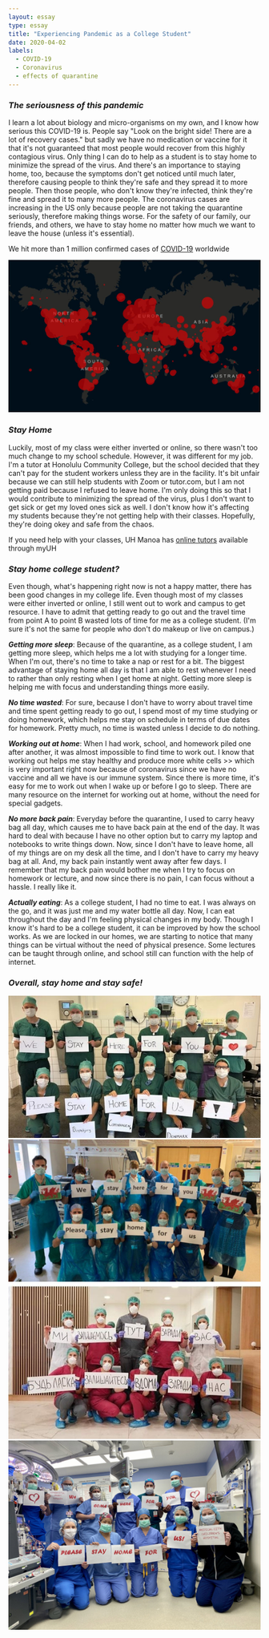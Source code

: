 ```yaml
---
layout: essay
type: essay
title: "Experiencing Pandemic as a College Student"
date: 2020-04-02
labels:
  - COVID-19
  - Coronavirus
  - effects of quarantine
---
```


### *The seriousness of this pandemic*
I learn a lot about biology and micro-organisms on my own, and
I know how serious this COVID-19 is. People say "Look on the 
bright side! There are a lot of recovery cases." but sadly we 
have no medication or vaccine for it that it's not guaranteed
that most people would recover from this highly contagious virus. 
Only thing I can do to help as a student is to stay home to 
minimize the spread of the virus. And there's an importance to 
staying home, too, because the symptoms don't get noticed until
much later, therefore causing people to think they're safe and 
they spread it to more people. Then those people, who
don't know they're infected, think they're fine and spread it 
to many more people. The coronavirus cases are increasing in the 
US only because people are not taking the quarantine seriously, 
therefore making things worse. For the safety of our family, 
our friends, and others, we have to stay home no matter how much
we want to leave the house (unless it's essential). 

<i class="globe icon"></i> We hit more than 1 million confirmed cases of [COVID-19](https://google.com/covid19-map/?hl=en) worldwide 

<img class="ui huge centered rounded image" src="/images/map.JPG">

### *Stay Home*
Luckily, most of my class were either inverted or online, so there
wasn't too much change to my school schedule. However, it was
different for my job. I'm a tutor at Honolulu Community College, 
but the school decided that they can't pay for the student workers
unless they are in the facility. It's bit unfair because
we can still help students with Zoom or tutor.com, but I am not 
getting paid because I refused to leave home. I'm only doing this
so that I would contribute to minimizing the spread of the virus, 
plus I don't want to get sick or get my loved ones sick as well.
I don't know how it's affecting my students because they're not
getting help with their classes. Hopefully, they're doing okey
and safe from the chaos. 

<i class="info icon"></i> If you need help with your
classes, UH Manoa has <a href="https://www.hawaii.edu/tutor/index.php" target="_blank">online tutors</a>
available through myUH

### *Stay home college student?*
Even though, what's happening right now is not a happy matter, 
there has been good changes in my college life. Even though most
of my classes were either inverted or online, I still went out to
work and campus to get resource. I have to admit that getting ready
to go out and the travel time from point A to point B wasted lots
of time for me as a college student. (I'm sure it's not the same for
people who don't do makeup or live on campus.)

<i class="arrow circle right icon"></i> __*Getting more sleep*__:
Because of the quarantine, as a college student, I am getting more
sleep, which helps me a lot with studying for a longer time. 
When I'm out, there's no time to take a nap or rest for a bit. 
The biggest advantage of staying home all day is that I am able to
rest whenever I need to rather than only resting when I get home at night.
Getting more sleep is helping me with focus and understanding 
things more easily. 

<i class="arrow circle right icon"></i> __*No time wasted*__:
For sure, because I don't have to worry about travel time and time
spent getting ready to go out, I spend most of my time studying
or doing homework, which helps me stay on schedule in terms of 
due dates for homework. Pretty much, no time is wasted unless I 
decide to do nothing. 

<i class="arrow circle right icon"></i> __*Working out at home*__:
When I had work, school, and homework piled one after another, it was
almost impossible to find time to work out. I know that working out
helps me stay healthy and produce more white cells >> which is very
important right now because of coronavirus since we have no vaccine
and all we have is our immune system. Since there is more time,
it's easy for me to work out when I wake up or before I go to sleep.
There are many resource on the internet for working out at home, 
without the need for special gadgets. 

<i class="arrow circle right icon"></i> __*No more back pain*__:
Everyday before the quarantine, I used to carry heavy bag all day, 
which causes me to have back pain at the end of the day. It was hard
to deal with because I have no other option but to carry my laptop and
notebooks to write things down. Now, since I don't have to leave home,
all of my things are on my desk all the time, and I don't have to carry my 
heavy bag at all. And, my back pain instantly went away after few days.
I remember that my back pain would bother me when I try to focus on
homework or lecture, and now since there is no pain, I can focus without
a hassle. I really like it. 

<i class="arrow circle right icon"></i> __*Actually eating*__:
As a college student, I had no time to eat. I was always on the go, and
it was just me and my water bottle all day. Now, I can eat throughout the
day and I'm feeling physical changes in my body. Though I know it's hard to
be a college student, it can be improved by how the school works. As we are
locked in our homes, we are starting to notice that many things can be virtual
without the need of physical presence. Some lectures can be taught through
online, and school still can function with the help of internet. 

### *Overall, stay home and stay safe!*
<img class="ui huge centered rounded image" src="/images/doctors.jpg">

<img class="ui huge centered rounded image" src="/images/doc.jpg">

<img class="ui huge centered rounded image" src="/images/doctor.jpg">

<img class="ui huge centered rounded image" src="/images/docs.jpeg">
<br/>